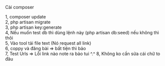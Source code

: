 Cài composer

1, composer update <br>
2, php artisan migrate <br>
3, php artisan key:generate <br>
4, Nếu muốn test db thì dùng lệnh này (php artisan db:seed) nếu không thì thôi <br>
5, Vào tool tải file text (Nó request all link) <br>
6, coppy và đăng bài => bất tiện thì bảo <br>
7, Test Urls => Lỗi link nào note ra bảo tui ^.^
8, Không ko cần sửa cái chữ to đâu


